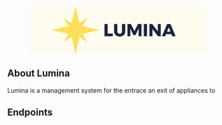 <p align="center"><a target="_blank"><img src="lumina-logo.png" width="400" alt="Lumina Logo"></a></p>


## About Lumina
Lumina is a management system for the entrace an exit of appliances to 

## Endpoints
